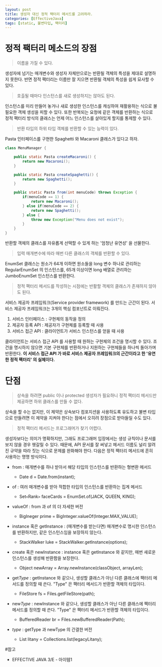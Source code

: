 ```yaml
---
layout: post
title: 생성자 대신 정적 팩터리 메서드를 고려하라.
categories: [EffectiveJava]
tags: [static, 불변타입, 팩터리]
---
```


# 정적 팩터리 메소드의 장점

> 이름을 가질 수 있다.

생성자에 넘기는 매개변수와 생성자 자체만으로는 반환될 객체의 특성을 제대로 설명하지 못한다.
반면 정적 팩터리는 이름만 잘 지으면 반환될 객체의 특성을 쉽게 묘사할 수 있다.

> 호출될 때마다 인스턴스를 새로 생성하지는 않아도 된다.

인스턴스를 미리 만들어 놓거나 새로 생성한 인스턴스를 캐싱하여 재활용하는 식으로 불필요한 객체 생성을 피할 수 있다.
또한 반복되는 요청에 같은 객체를 반환하는 식으로 정적 팩터리 방식의 클래스는 언제 어느 인스턴스를 살아있게 할지를 통제할 수 있다.

> 반환 타입의 하위 타입 객체를 반환할 수 있는 능력이 있다.

Pasta 인터페이스를 구현한 Spaghetti 와 Macaroni 클래스가 있다고 하자.
~~~JAVA
class MenuManager {

    public static Pasta createMacaroni() {
        return new Macaroni();
    }

    public static Pasta createSpaghetti() {
        return new Spaghetti();
    }

    public static Pasta from(int menuCode) throws Exception {
        if(menuCode == 1) {
            return new Macaroni();
        } else if(menuCode == 2) {
            return new Spaghetti();
        } else {
            throw new Exception("Menu does not exist");
        }
    }
}
~~~

반환할 객체의 클래스를 자유롭게 선택할 수 있게 하는 '엄청난 유연성' 을 선물한다.

> 입력 매개변수에 따라 매번 다른 클래스의 객체를 반환할 수 있다.

EnumSet 클래스는 원소가 64개 이하면 원소들을 long 변수 하나로 관리하는 RegularEnumSet 의 인스턴스를, 65개 이상이면 long 배열로 관리하는 JumboEnumSet 인스턴스를 반환한다.

> 정적 팩터리 메서드를 작성하는 시점에는 반활할 객체의 클래스가 존재하지 않아도 된다.

서비스 제공자 프레임워크(Service provider framework) 를 만드는 근간이 된다.
서비스 제공자 프레임워크는 3개의 핵심 컴포넌트로 이뤄진다.

1. 서비스 인터페이스 : 구현체의 동작을 정의
2. 제공자 등록 API : 제공자가 구현체를 등록할 때 사용
3. 서비스 접근 API : 클라이언트가 서비스 인스턴스를 얻을 때 사용

클라이언트는 서비스 접근 API 를 사용할 때 원하는 구현체의 조건을 명시할 수 있다. 조건을 명시하지 않으면 기본 구현체를 반환하거나 지원하는 구현체들을 하나씩 돌아가며 반환한다.
**이 서비스 접근 API 가 바로 서비스 제공자 프레임워크의 근간이라고 한 '유연한 정적 팩터리' 의 실체이다.**

# 단점

> 상속을 하려면 public 이나 protected 생성자가 필요하니 정적 팩터리 메서드만 제공하면 하위 클래스를 만들 수 없다.

상속을 할 수는 없지만, 이 제약은 상속보다 컴포지션을 사용하도록 유도하고 불변 타입으로 만들려면 이 제약을 지켜야 한다는 점에서 오히려 장점으로 받아들일 수도 있다.

> 정적 팩터리 메서드는 프로그래머가 찾기 어렵다.

생성자보다는 의미가 명확하지만, 그래도 프로그래머 입장에서는 생성 규칙이나 문서를 보지 않을 경우 헷갈릴 수 있다.
때문에, API 문서를 잘 써넣고 메서드 이름도 널리 알려진 규약을 따라 짓는 식으로 문제를 완화해야 한다.
다음은 정적 팩터리 메서드에 흔히 사용하는 명명 방식이다.

* from : 매개변수를 하나 받아서 해당 타입의 인스턴스를 반환하는 형변환 메서드
    * Date d = Date.from(instant);
    
* of : 여러 매개변수를 받아 적합한 타입의 인스턴스를 반환하는 집계 메서드
    * Set`<`Rank`>` faceCards = EnumSet.of(JACK, QUEEN, KING);
    
* valueOf : from 과 of 의 더 자세한 버전
    * BigIneger prime = BigInteger.valueOf(Integer.MAX_VALUE);
    
* instance 혹은 getInstance : (매개변수를 받는다면) 매개변수로 명시한 인스턴스를 반환하지만, 같은 인스턴스임을 보장하지 않는다.
    * StackWalker luke = StackWalker.getInstance(options);
    
* create 혹은 newInstance : instance 혹은 getInstance 와 같지만, 매번 새로운 인스턴스를 생성해 반환함을 보장한다.
    * Object newArray = Array.newInstance(classObject, arrayLen);
    
* get*Type* : getInstance 와 같으나, 생성할 클래스가 아닌 다른 클래스에 팩터리 메서드를 정의할 때 쓴다. "Type" 은 팩터리 메서드가 반환할 객체의 타입이다.
    * FileStore fs = Files.getFileStore(path);
    
* new*Type* : newInstance 와 같으나, 생성할 클래스가 아닌 다른 클래스에 팩터리 메서드를 정의할 때 쓴다. "Type" 은 팩터리 메서드가 반환할 객체의 타입이다.
    * BufferedReader br = Files.newBufferedReader(Path);
    
* _type_ : getType 과 newType 의 간결한 버전
    * List<Complaint> litany = Collections.list(legacyLitany);
    
#참고
* EFFECTIVE JAVA 3/E - 아이템1